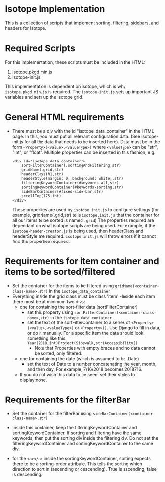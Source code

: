 # Isotope Implementation
This is a collection of scripts that implement sorting, filtering, sidebars, and headers for Isotope.

# Required Scripts
For this implementation, these scripts must be included in the HTML:
1. isotope.pkgd.min.js
2. isotope-init.js

This implementation is dependent on isotope, which is why ```isotope.pkgd.min.js``` is required. The ```isotope-init.js``` sets up important JS variables and sets up the isotope grid.

# General HTML requirements
- There must be a div with the id "isotope_data_container" in the HTML page. In this, you must put all relevant configuration data. 
(See isotope-init.js for all the data that needs to be inserted here). 
Data must be in the form ```<Property>(<value>,<valueType>)``` where ```<valueType>``` can be "str", "int", or "float".
Multiple properties can be inserted in this fashion, e.g.
    ```
    <div id="isotope_data_container">
        sortFilterContainer(.sortingAndFiltering,str)
        gridName(.grid,str)
        headerClass(h1,str)
        headerStyle(margin: 0; background: white;,str)
        filteringKeywordContainer(#keywords-all,str)
        sortingKeywordContainer(#keywords-sorting,str)
        sideBarContainer(#fixed-side-bar,str)
        scrollTop(175,int)
    </div>
    ```
    These properties are used by ```isotope.init.js``` to configure settings 
    (for example, gridName(.grid,str) tells ```isotope.init.js``` that the container for 
    all our items to be sorted is named ```.grid```)
    The properties required are dependant on what isotope scripts are being used.
    For example, if the ```isotope-header-creator.js``` is being used, then headerClass and headerStyle are required.
    ```isotope.init.js``` will throw errors if it cannot find the properties required.

# Requirements for item container and items to be sorted/filtered
- Set the container for the items to be filtered using 
```gridName(<container-class-name>,str)``` in the ```isotope_data_container```
- Everything inside the grid class must be class 'item'
-Inside each item there must be at minimum two divs:
   - one for containing the sort-filter data (sortFilterContainer)
     - set this property using ```sortFilterContainer(<container-class-name>,str)``` in the ```isotope_data_container```
     - set the text of the sortFilterContainer to a series of ```<Property>(<value>,<valueType>)``` or ```<Property>()```.
       Use Django to fill in data, or do it manually. 
       For a specific item the data should look something like this: 
       ```Year(2018,int)Project(Sidewalk,str)Accessibility()```
        - Note that Properties with empty braces and no data cannot be sorted, only filtered.
   - one for containing the date (which is assumed to be .Date)
     - set the text of Date to a number concatenating the year, month, and then day. For example, 7/16/2018 becomes 2018716.
   - If you do not wish this data to be seen, set their styles to display:none.

# Requirements for the filterBar
- Set the container for the filterBar using
```sideBarContainer(<container-class-name>,str)```
- Inside this container, keep the filteringKeywordContainer and sortingKeywordContainer. 
If sorting and filtering have the same keywords, then put the sorting div inside the filtering div. 
Do not set the filteringKeywordContainer and sortingKeywordContainer to the same div.

- for the ```<a></a>``` inside the sortingKeywordContainer, sorting expects there to be a sorting-order attribute.
This tells the sorting which direction to sort in (ascending or descending). True is ascending, false is descending.
